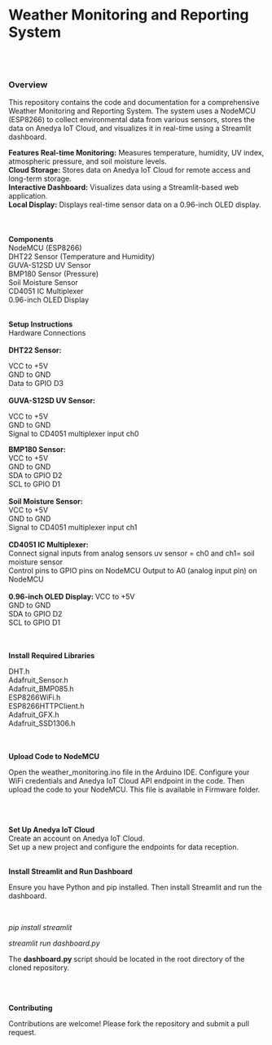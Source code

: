 <h1>Weather Monitoring and Reporting System</h1>
<br>
<br>

<h3> Overview </h3>
This repository contains the code and documentation for a comprehensive Weather Monitoring and Reporting System. The system uses a NodeMCU (ESP8266) to collect environmental data from various sensors, stores the data on Anedya IoT Cloud, and visualizes it in real-time using a Streamlit dashboard.
<br>


<b> Features </b>
<b>Real-time Monitoring:</b> Measures temperature, humidity, UV index, atmospheric pressure, and soil moisture levels. <br>
<b>Cloud Storage:</b> Stores data on Anedya IoT Cloud for remote access and long-term storage. <br>
<b>Interactive Dashboard:</b> Visualizes data using a Streamlit-based web application. <br>
<b>Local Display:</b> Displays real-time sensor data on a 0.96-inch OLED display. <br>
<br>
<br>
<br>
<b>Components </b> <br>
NodeMCU (ESP8266) <br>
DHT22 Sensor (Temperature and Humidity) <br>
GUVA-S12SD UV Sensor <br>
BMP180 Sensor (Pressure) <br>
Soil Moisture Sensor <br>
CD4051 IC Multiplexer <br>
0.96-inch OLED Display 
<br>
<br>

<b> Setup Instructions </b>
<br>
Hardware Connections <br> <br>
<b> DHT22 Sensor:</b>  <br>

VCC to +5V <br>
GND to GND <br>
Data to GPIO D3 <br>
<br>
 <b> GUVA-S12SD UV Sensor: </b> <br>

VCC to +5V  <br>
GND to GND <br>
Signal to CD4051 multiplexer input ch0 <br> 

 <b> BMP180 Sensor: </b> <br>
VCC to +5V  <br>
GND to GND <br>
SDA to GPIO D2 <br>
SCL to GPIO D1 <br>
<br>
 <b> Soil Moisture Sensor: </b>  <br>
VCC to +5V  <br>
GND to GND <br>
Signal to CD4051 multiplexer input ch1 <br>
<br>
 <b> CD4051 IC Multiplexer: </b> <br>
Connect signal inputs from analog sensors uv sensor = ch0 and ch1= soil moisture sensor <br>
Control pins to GPIO pins on NodeMCU Output to A0 (analog input pin) on NodeMCU <br>
<br>
<b>0.96-inch OLED Display: </b> 
VCC to +5V  <br>
GND to GND <br>
SDA to GPIO D2 <br>
SCL to GPIO D1 <br>
<br>
<br>


<b> Install Required Libraries </b> <br>

DHT.h <br>
Adafruit_Sensor.h <br>
Adafruit_BMP085.h <br>
ESP8266WiFi.h <br>
ESP8266HTTPClient.h <br>
Adafruit_GFX.h <br>
Adafruit_SSD1306.h <br>


<br>
<br>
<b> Upload Code to NodeMCU </b> <br>

<p>Open the<strong></strong> weather_monitoring.ino </strong> file in the Arduino IDE. Configure your WiFi credentials and Anedya IoT Cloud API endpoint in the code. Then upload the code to your NodeMCU. This file is available in Firmware folder.</p> <br>
<br>
 
<b> Set Up Anedya IoT Cloud </b> <br>
Create an account on Anedya IoT Cloud.<br>
Set up a new project and configure the endpoints for data reception.<br>

<br>
<b>Install Streamlit and Run Dashboard </b> <br>
<p>
 Ensure you have Python and pip installed. Then install Streamlit and run the dashboard.
</p> <br>

 <i> pip install streamlit <br>

streamlit run dashboard.py </i>

The <strong>dashboard.py </strong>script should be located in the root directory of the cloned repository. <br>

<br>
<br>

<b>Contributing </b> <br>

Contributions are welcome! Please fork the repository and submit a pull request.
 

